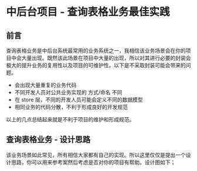 # 中后台项目 - 查询表格业务最佳实践

## 前言

查询表格业务是中后台系统最常用的业务系统之一，我相信该业务场景会在你的项目中会大量出现。既然该此场景在项目中大量的出现，所以对其进行必要的封装会极大的提升业务的复用性以及项目的可维护性。以下是不采取封装可能会带来的问题。

- 会出现大量重复的业务代码
- 不同开发人员对公共业务实现的 方式/命名 不同
- 在 store 层，不同的开发人员可能会定义不同的数据模型
- 相同业务的代码分散，不利于形成良好的开发规范

以上的几点总结起来就是不利于项目的维护和形成规范。

## 查询表格业务 - 设计思路

该业务场景如此常见，所有相信大家都有自己的实现。所以这里仅仅是提出一个设计思路，你可以用来参考案然后考虑是否对你的项目有帮助。设计图如下；
